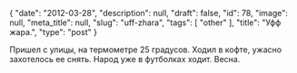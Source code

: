 {
    "date": "2012-03-28",
    "description": null,
    "draft": false,
    "id": 78,
    "image": null,
    "meta_title": null,
    "slug": "uff-zhara",
    "tags": [
        "other"
    ],
    "title": "Уфф жара.",
    "type": "post"
}


Пришел с улицы, на термометре 25 градусов. Ходил в кофте, ужасно захотелось ее снять. Народ уже в футболках ходит. Весна.
